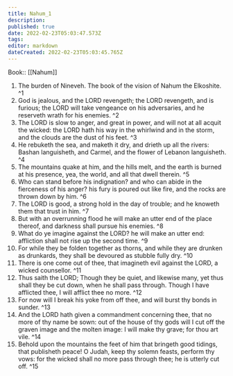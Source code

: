 ```yaml
---
title: Nahum_1
description: 
published: true
date: 2022-02-23T05:03:47.573Z
tags: 
editor: markdown
dateCreated: 2022-02-23T05:03:45.765Z
---
```


 Book:: [[Nahum]]
 1. The burden of Nineveh. The book of the vision of Nahum the Elkoshite. ^1
 2. God is jealous, and the LORD revengeth; the LORD revengeth, and is furious; the LORD will take vengeance on his adversaries, and he reserveth wrath for his enemies. ^2
 3. The LORD is slow to anger, and great in power, and will not at all acquit the wicked: the LORD hath his way in the whirlwind and in the storm, and the clouds are the dust of his feet. ^3
 4. He rebuketh the sea, and maketh it dry, and drieth up all the rivers: Bashan languisheth, and Carmel, and the flower of Lebanon languisheth. ^4
 5. The mountains quake at him, and the hills melt, and the earth is burned at his presence, yea, the world, and all that dwell therein. ^5
 6. Who can stand before his indignation? and who can abide in the fierceness of his anger? his fury is poured out like fire, and the rocks are thrown down by him. ^6
 7. The LORD is good, a strong hold in the day of trouble; and he knoweth them that trust in him. ^7
 8. But with an overrunning flood he will make an utter end of the place thereof, and darkness shall pursue his enemies. ^8
 9. What do ye imagine against the LORD? he will make an utter end: affliction shall not rise up the second time. ^9
 10. For while they be folden together as thorns, and while they are drunken as drunkards, they shall be devoured as stubble fully dry. ^10
 11. There is one come out of thee, that imagineth evil against the LORD, a wicked counsellor. ^11
 12. Thus saith the LORD; Though they be quiet, and likewise many, yet thus shall they be cut down, when he shall pass through. Though I have afflicted thee, I will afflict thee no more. ^12
 13. For now will I break his yoke from off thee, and will burst thy bonds in sunder. ^13
 14. And the LORD hath given a commandment concerning thee, that no more of thy name be sown: out of the house of thy gods will I cut off the graven image and the molten image: I will make thy grave; for thou art vile. ^14
 15. Behold upon the mountains the feet of him that bringeth good tidings, that publisheth peace! O Judah, keep thy solemn feasts, perform thy vows: for the wicked shall no more pass through thee; he is utterly cut off. ^15
